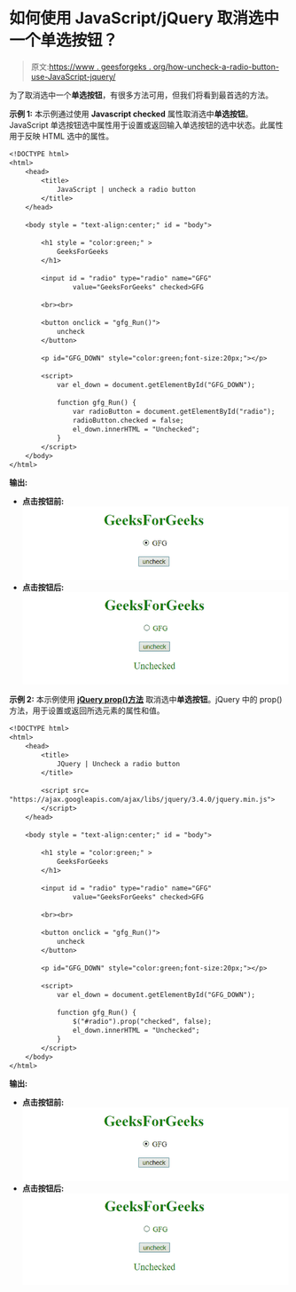 # 如何使用 JavaScript/jQuery 取消选中一个单选按钮？

> 原文:[https://www . geesforgeks . org/how-uncheck-a-radio-button-use-JavaScript-jquery/](https://www.geeksforgeeks.org/how-to-unchecked-a-radio-button-using-javascript-jquery/)

为了取消选中一个**单选按钮**，有很多方法可用，但我们将看到最首选的方法。

**示例 1:** 本示例通过使用 **Javascript checked** 属性取消选中**单选按钮**。JavaScript 单选按钮选中属性用于设置或返回输入单选按钮的选中状态。此属性用于反映 HTML 选中的属性。

```
<!DOCTYPE html> 
<html> 
    <head> 
        <title> 
            JavaScript | uncheck a radio button
        </title> 
    </head> 

    <body style = "text-align:center;" id = "body"> 

        <h1 style = "color:green;" > 
            GeeksForGeeks 
        </h1> 

        <input id = "radio" type="radio" name="GFG"
                value="GeeksForGeeks" checked>GFG

        <br><br>

        <button onclick = "gfg_Run()"> 
            uncheck
        </button>

        <p id="GFG_DOWN" style="color:green;font-size:20px;"></p>

        <script>
            var el_down = document.getElementById("GFG_DOWN");

            function gfg_Run() {
                var radioButton = document.getElementById("radio");
                radioButton.checked = false;
                el_down.innerHTML = "Unchecked";
            }
        </script> 
    </body> 
</html>                    
```

**输出:**

*   **点击按钮前:**
    ![](img/2f61cbd2e4538f562b0cae8420b4eff1.png)
*   **点击按钮后:**
    ![](img/a928c89ab7550263e7c47378ef9dc9b1.png)

**示例 2:** 本示例使用 **[jQuery prop()方法](https://www.geeksforgeeks.org/jquery-prop-with-examples/)** 取消选中**单选按钮**。jQuery 中的 prop()方法，用于设置或返回所选元素的属性和值。

```
<!DOCTYPE html>  
<html>  
    <head> 
        <title> 
            JQuery | Uncheck a radio button
        </title>

        <script src=
"https://ajax.googleapis.com/ajax/libs/jquery/3.4.0/jquery.min.js">
        </script>
    </head> 

    <body style = "text-align:center;" id = "body">  

        <h1 style = "color:green;" >  
            GeeksForGeeks  
        </h1> 

        <input id = "radio" type="radio" name="GFG" 
                value="GeeksForGeeks" checked>GFG

        <br><br>

        <button onclick = "gfg_Run()"> 
            uncheck
        </button>

        <p id="GFG_DOWN" style="color:green;font-size:20px;"></p>

        <script>
            var el_down = document.getElementById("GFG_DOWN");

            function gfg_Run() {
                $("#radio").prop("checked", false);
                el_down.innerHTML = "Unchecked";
            }
        </script> 
    </body>  
</html>
```

**输出:**

*   **点击按钮前:**
    ![](img/2f61cbd2e4538f562b0cae8420b4eff1.png)
*   **点击按钮后:**
    ![](img/a928c89ab7550263e7c47378ef9dc9b1.png)